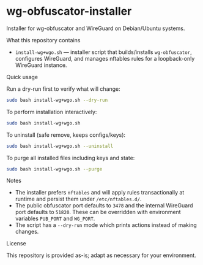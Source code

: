 # wg-obfuscator-installer

Installer for wg-obfuscator and WireGuard on Debian/Ubuntu systems.

What this repository contains

- `install-wg+wgo.sh` — installer script that builds/installs `wg-obfuscator`, configures WireGuard, and manages nftables rules for a loopback-only WireGuard instance.

Quick usage

Run a dry-run first to verify what will change:

```bash
sudo bash install-wg+wgo.sh --dry-run
```

To perform installation interactively:

```bash
sudo bash install-wg+wgo.sh
```

To uninstall (safe remove, keeps configs/keys):

```bash
sudo bash install-wg+wgo.sh --uninstall
```

To purge all installed files including keys and state:

```bash
sudo bash install-wg+wgo.sh --purge
```

Notes

- The installer prefers `nftables` and will apply rules transactionally at runtime and persist them under `/etc/nftables.d/`.
- The public obfuscator port defaults to `3478` and the internal WireGuard port defaults to `51820`. These can be overridden with environment variables `PUB_PORT` and `WG_PORT`.
- The script has a `--dry-run` mode which prints actions instead of making changes.

License

This repository is provided as-is; adapt as necessary for your environment.
